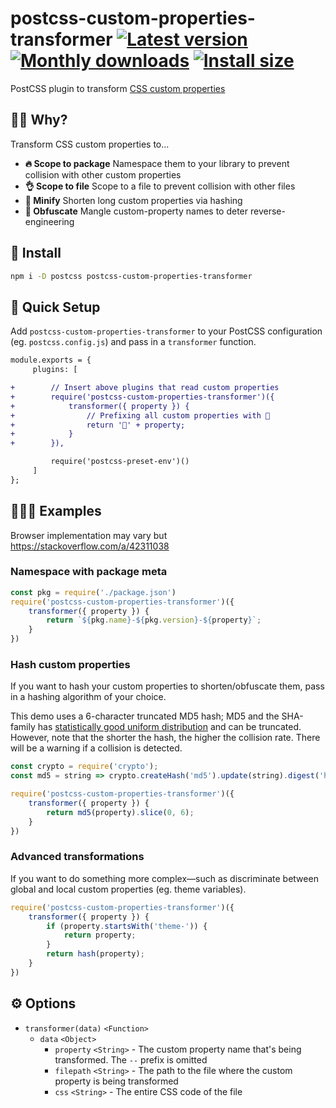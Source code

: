 # postcss-custom-properties-transformer [![Latest version](https://badgen.net/npm/v/postcss-custom-properties-transformer)](https://npm.im/postcss-custom-properties-transformer) [![Monthly downloads](https://badgen.net/npm/dm/postcss-custom-properties-transformer)](https://npm.im/postcss-custom-properties-transformer) [![Install size](https://packagephobia.now.sh/badge?p=postcss-custom-properties-transformer)](https://packagephobia.now.sh/result?p=postcss-custom-properties-transformer)

PostCSS plugin to transform [CSS custom properties](https://developer.mozilla.org/en-US/docs/Web/CSS/--*)

## 🙋‍♂️ Why?

Transform CSS custom properties to...

- **🔥 Scope to package** Namespace them to your library to prevent collision with other custom properties
- **👌 Scope to file** Scope to a file to prevent collision with other files
- **🐥 Minify** Shorten long custom properties via hashing
- **🤬 Obfuscate** Mangle custom-property names to deter reverse-engineering

## 🚀 Install
```sh
npm i -D postcss postcss-custom-properties-transformer
```

## 🚦 Quick Setup

Add `postcss-custom-properties-transformer` to your PostCSS configuration (eg. `postcss.config.js`) and pass in a `transformer` function.

```diff
module.exports = {
     plugins: [

+        // Insert above plugins that read custom properties
+        require('postcss-custom-properties-transformer')({
+            transformer({ property }) {
+                // Prefixing all custom properties with 🤖
+                return '🤖' + property;
+            }
+        }),

         require('postcss-preset-env')()
     ]
};
```

## 👨🏻‍🏫 Examples

Browser implementation may vary but https://stackoverflow.com/a/42311038

### Namespace with package meta
```js
const pkg = require('./package.json')
require('postcss-custom-properties-transformer')({
    transformer({ property }) {
        return `${pkg.name}-${pkg.version}-${property}`;
    }
})
```

### Hash custom properties
If you want to hash your custom properties to shorten/obfuscate them, pass in a hashing algorithm of your choice.

This demo uses a 6-character truncated MD5 hash; MD5 and the SHA-family has [statistically good uniform distribution](https://stackoverflow.com/questions/8184941/uniform-distribution-of-truncated-md5) and can be truncated. However, note that the shorter the hash, the higher the collision rate. There will be a warning if a collision is detected.

```js
const crypto = require('crypto');
const md5 = string => crypto.createHash('md5').update(string).digest('hex');

require('postcss-custom-properties-transformer')({
    transformer({ property }) {
        return md5(property).slice(0, 6);
    }
})
```

### Advanced transformations
If you want to do something more complex—such as discriminate between global and local custom properties (eg. theme variables).

```js
require('postcss-custom-properties-transformer')({
    transformer({ property }) {
        if (property.startsWith('theme-')) {
            return property;
        }
        return hash(property);
    }
})
```

## ⚙️ Options
- `transformer(data)` `<Function>`
  - `data` `<Object>`
    - `property` `<String>` - The custom property name that's being transformed. The `--` prefix is omitted
    - `filepath` `<String>` - The path to the file where the custom property is being transformed
    - `css` `<String>` - The entire CSS code of the file
